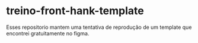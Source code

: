 # treino-front-hank-template
Esses repositorio mantem uma tentativa de reprodução de um template que encontrei gratuitamente no figma.

